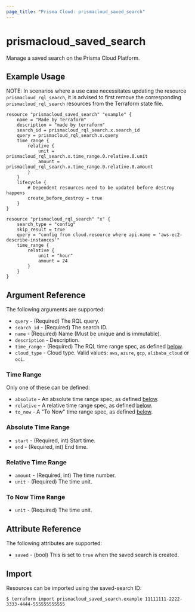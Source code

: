 ```yaml
---
page_title: "Prisma Cloud: prismacloud_saved_search"
---
```


# prismacloud_saved_search

Manage a saved search on the Prisma Cloud Platform.

## Example Usage

NOTE: In scenarios where a use case necessitates updating the resource `prismacloud_rql_search`, it is advised to first remove the corresponding `prismacloud_rql_search` resources from the Terraform state file.

```hcl
resource "prismacloud_saved_search" "example" {
    name = "Made by Terraform"
    description = "made by terraform"
    search_id = prismacloud_rql_search.x.search_id
    query = prismacloud_rql_search.x.query
    time_range {
        relative {
            unit = prismacloud_rql_search.x.time_range.0.relative.0.unit
            amount = prismacloud_rql_search.x.time_range.0.relative.0.amount
        }
    }
    lifecycle {
        # Dependent resources need to be updated before destroy happens
        create_before_destroy = true
    }
}

resource "prismacloud_rql_search" "x" {
    search_type = "config"
    skip_result = true
    query = "config from cloud.resource where api.name = 'aws-ec2-describe-instances'"
    time_range {
        relative {
            unit = "hour"
            amount = 24
        }
    }
}
```

## Argument Reference

The following arguments are supported:

* `query` - (Required) The RQL query.
* `search_id` - (Required) The search ID.
* `name` - (Required) Name (Must be unique and is immutable). 
* `description` - Description.
* `time_range` - (Required) The RQL time range spec, as defined [below](#time-range).
* `cloud_type` - Cloud type. Valid values: `aws`, `azure`, `gcp`, `alibaba_cloud` or `oci`.

### Time Range

Only one of these can be defined:

* `absolute` - An absolute time range spec, as defined [below](#absolute-time-range).
* `relative` - A relative time range spec, as defined [below](#relative-time-range).
* `to_now` - A "To Now" time range spec, as defined [below](#to-now-time-range).

### Absolute Time Range

* `start` - (Required, int) Start time.
* `end` - (Required, int) End time.

### Relative Time Range

* `amount` - (Required, int) The time number.
* `unit` - (Required) The time unit.

### To Now Time Range

* `unit` - (Required) The time unit.

## Attribute Reference

The following attributes are supported:

* `saved` - (bool) This is set to `true` when the saved search is created.

## Import

Resources can be imported using the saved-search ID:

```
$ terraform import prismacloud_saved_search.example 11111111-2222-3333-4444-555555555555
```
